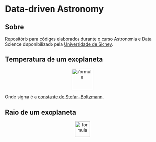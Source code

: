 # Data-driven Astronomy

## Sobre
Repositório para códigos elaborados durante o curso Astronomia e Data Science disponibilizado pela [Universidade de Sidney](https://www.sydney.edu.au/).

## Temperatura de um exoplaneta

<p align="center">
  <img alt=formula height="70px" src='https://render.githubusercontent.com/render/math?math=T_p=\left(\frac{S_f}{4\sigma}\right)^{\frac{1}{4}}'/>
</p>

Onde sigma é a [constante de Stefan–Boltzmann](https://en.wikipedia.org/wiki/Stefan%E2%80%93Boltzmann_constant).

## Raio de um exoplaneta

<p align="center">
  <img alt=formula height="50px" src='https://render.githubusercontent.com/render/math?math=\frac{R_p}{R_e}=\frac{R_{star}}{R_{sun}}\cdot\sqrt{\text{transit depth}}' />
</p>